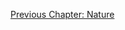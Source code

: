 <p id="nav"><a href="observing-nature.html">Previous Chapter: Nature</a></p>

</section>

[^1]: Samuel Beckett, *Nohow On* (London: John Calder, 1989), p. 101.
[^1.1]: Harris, *Hegel's Ladder*, p. 570.
[^2]: §299.
[^3]: Ibid.
[^4]: §300.
[^5]: Ibid.
[^6]: §301.
[^7]: §302.
[^8]: §302.
[^9]: Michel Foucault, *Madness and Civilization*, translated by Richard Howard (London: Routledge, 2001), pp. 35 ff.
[^10]: §303.
[^11]: §304.
[^12]: §305.
[^13]: §306.
[^14]: Hyppolite, *Genesis and Structure*, p. 263.
[^15]: §307.
[^16]: §310.
[^17]: For example, see Plato, *Timaeus*, 44c and onwards.
[^18]: §311.
[^19]: Theodor Adorno and Max Horkheimer, *Dialectic of Enlightenment*, translated by John Cumming (London: Verso, 1997), p. 27.
[^20]: §312.
[^21]: Alasdair MacIntyre, 'Hegel on Faces and Skulls', in *Hegel on Action*, edited by Arto Laitinen and Constantine Sandis (New York: Palgrave Macmillan, 2010), p. 177.
[^22]: §312.
[^23]: Ibid. Emphasis added.
[^24]: §316.
[^25]: §315.
